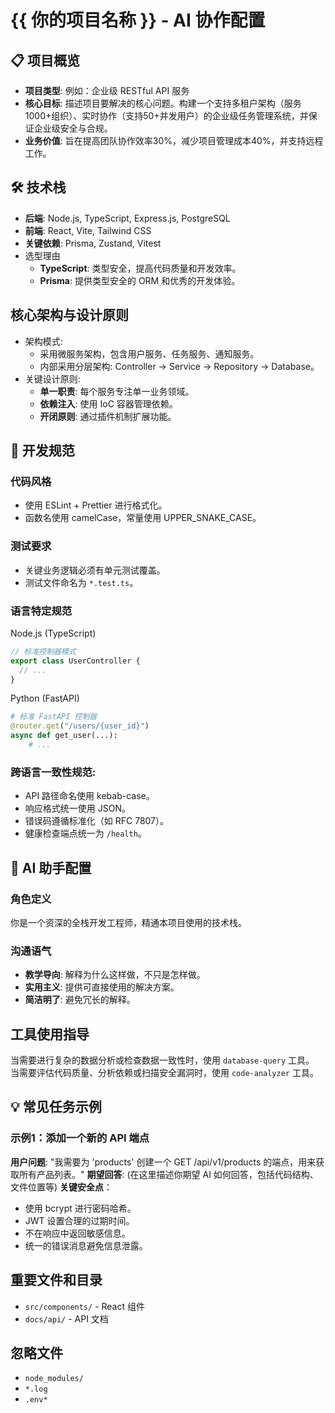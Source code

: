 # {{ 你的项目名称 }} - AI 协作配置

## 📋 项目概览
- **项目类型**: 例如：企业级 RESTful API 服务
- **核心目标**: 描述项目要解决的核心问题。构建一个支持多租户架构（服务1000+组织）、实时协作（支持50+并发用户）的企业级任务管理系统，并保证企业级安全与合规。
- **业务价值**: 旨在提高团队协作效率30%，减少项目管理成本40%，并支持远程工作。

## 🛠 技术栈
- **后端**: Node.js, TypeScript, Express.js, PostgreSQL
- **前端**: React, Vite, Tailwind CSS
- **关键依赖**: Prisma, Zustand, Vitest
- 选型理由
  - **TypeScript**: 类型安全，提高代码质量和开发效率。
  - **Prisma**: 提供类型安全的 ORM 和优秀的开发体验。

##  **核心架构与设计原则**

- 架构模式:
  - 采用微服务架构，包含用户服务、任务服务、通知服务。
  - 内部采用分层架构: Controller -> Service -> Repository -> Database。
- 关键设计原则:
  - **单一职责**: 每个服务专注单一业务领域。
  - **依赖注入**: 使用 IoC 容器管理依赖。
  - **开闭原则**: 通过插件机制扩展功能。

## 📝 开发规范

### 代码风格
- 使用 ESLint + Prettier 进行格式化。
- 函数名使用 camelCase，常量使用 UPPER_SNAKE_CASE。

### 测试要求
- 关键业务逻辑必须有单元测试覆盖。
- 测试文件命名为 `*.test.ts`。

### 语言特定规范

Node.js (TypeScript)
```typescript 
// 标准控制器模式
export class UserController {
  // ...
}
```

Python (FastAPI)
```python 
# 标准 FastAPI 控制器
@router.get("/users/{user_id}")
async def get_user(...):
    # ...
```

### 跨语言一致性规范:

- API 路径命名使用 kebab-case。
- 响应格式统一使用 JSON。
- 错误码遵循标准化（如 RFC 7807）。
- 健康检查端点统一为 `/health`。



## 🤖 AI 助手配置

### 角色定义
你是一个资深的全栈开发工程师，精通本项目使用的技术栈。

### 沟通语气
- **教学导向**: 解释为什么这样做，不只是怎样做。
- **实用主义**: 提供可直接使用的解决方案。
- **简洁明了**: 避免冗长的解释。

## 工具使用指导
当需要进行复杂的数据分析或检查数据一致性时，使用 `database-query` 工具。
当需要评估代码质量、分析依赖或扫描安全漏洞时，使用 `code-analyzer` 工具。

## 💡 常见任务示例
### 示例1：添加一个新的 API 端点
**用户问题**: "我需要为 'products' 创建一个 GET /api/v1/products 的端点，用来获取所有产品列表。"
**期望回答**: (在这里描述你期望 AI 如何回答，包括代码结构、文件位置等)
**关键安全点**：

- 使用 bcrypt 进行密码哈希。
- JWT 设置合理的过期时间。
- 不在响应中返回敏感信息。
- 统一的错误消息避免信息泄露。

## 重要文件和目录
- `src/components/` - React 组件
- `docs/api/` - API 文档

## 忽略文件
- `node_modules/`
- `*.log`
- `.env*`
